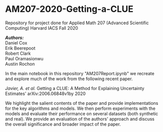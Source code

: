 # AM207-2020-Getting-a-CLUE
Repository for project done for Applied Math 207 (Advanced Scientific Computing) Harvard IACS Fall 2020

***Authors:***    
Daniel Cox   
Erik Beerepoot  
Robert Clark    
Paul Oramasionwu  
Austin Rochon


In the main notebook in this repository "AM207Report.ipynb" we recreate and explore much of the work from the following recent paper.

*Javier, A. et al.* Getting a CLUE: A Method for Explaining Uncertainty Estimates'
arXiv:2006.06848v1by 2020

We highlight the salient contents of the paper and provide implementations for the key algorithms and models. We then perform experiments with the models and evaluate their performance on several datasets (both synthetic and real). We provide an evaluation of the authors' approach and discuss the overall significance and broader impact of the paper.
